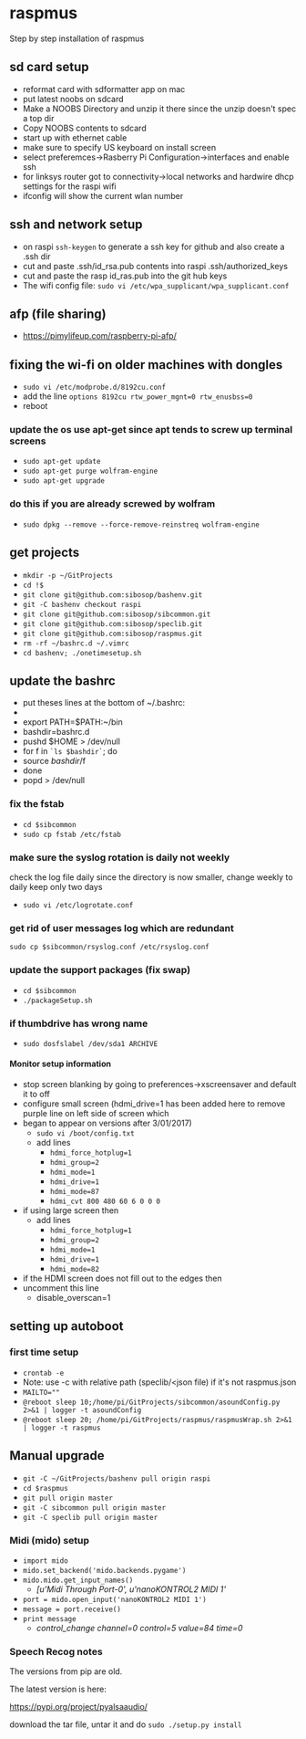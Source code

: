 # raspmus
Step by step installation of raspmus

## sd card setup
* reformat card with sdformatter app on mac
* put latest noobs on sdcard
* Make a NOOBS Directory and unzip it there since the unzip doesn't spec a top dir
* Copy NOOBS contents to sdcard
* start up with ethernet cable 
* make sure to specify US keyboard on install screen
* select preferemces->Rasberry Pi Configuration->interfaces and enable ssh
* for linksys router got to connectivity->local networks and hardwire dhcp settings for the raspi wifi
* ifconfig will show the current wlan number

## ssh and network setup
* on raspi `ssh-keygen` to generate a ssh key for github and also create a .ssh dir
* cut and paste .ssh/id_rsa.pub contents into raspi .ssh/authorized_keys
* cut and paste the rasp id_ras.pub into the git hub keys
* The wifi config file: `sudo vi /etc/wpa_supplicant/wpa_supplicant.conf`
## afp (file sharing)
* https://pimylifeup.com/raspberry-pi-afp/

## fixing the wi-fi on older machines with dongles
* `sudo vi /etc/modprobe.d/8192cu.conf`
* add the line `options 8192cu rtw_power_mgnt=0 rtw_enusbss=0`
* reboot
### update the os use apt-get since apt tends to screw up terminal screens
* `sudo apt-get update`
* `sudo apt-get purge wolfram-engine`
* `sudo apt-get upgrade`
### do this if you are already screwed by wolfram
* `sudo dpkg --remove --force-remove-reinstreq wolfram-engine`
## get projects
* `mkdir -p ~/GitProjects`
* `cd !$`
* `git clone git@github.com:sibosop/bashenv.git`
* `git -C bashenv checkout raspi`
* `git clone git@github.com:sibosop/sibcommon.git`
* `git clone git@github.com:sibosop/speclib.git`
* `git clone git@github.com:sibosop/raspmus.git`
* `rm -rf ~/bashrc.d ~/.vimrc`
* `cd bashenv; ./onetimesetup.sh`
## update the bashrc
* put theses lines at the bottom of ~/.bashrc:
*
* export PATH=$PATH:~/bin
* bashdir=bashrc.d
* pushd $HOME > /dev/null
* for f in `` `ls $bashdir` ``; do
*   source $bashdir/$f
* done
* popd > /dev/null
### fix the fstab
* `cd $sibcommon`
* `sudo cp fstab /etc/fstab`
### make sure the syslog rotation is daily not weekly
check the log file daily since the directory is now smaller, change weekly to daily
keep only two days
* `sudo vi /etc/logrotate.conf`
### get rid of user messages log which are redundant
`sudo cp $sibcommon/rsyslog.conf /etc/rsyslog.conf`
### update the support packages (fix swap)
* `cd $sibcommon`
* `./packageSetup.sh`

### if thumbdrive has wrong name
* `sudo dosfslabel /dev/sda1 ARCHIVE`

#### Monitor setup information
* stop screen blanking by going to preferences->xscreensaver and default it to off
* configure small screen (hdmi_drive=1 has been added here to remove purple line on left side of screen which
* began to appear on versions after 3/01/2017)
  * `sudo vi /boot/config.txt`
  * add lines
     * `hdmi_force_hotplug=1`
     * `hdmi_group=2`
     * `hdmi_mode=1`
     * `hdmi_drive=1`
     * `hdmi_mode=87`
     * `hdmi_cvt 800 480 60 6 0 0 0`
* if using large screen then
  * add lines 
    * `hdmi_force_hotplug=1`
    * `hdmi_group=2`
    * `hdmi_mode=1`
    * `hdmi_drive=1`
    * `hdmi_mode=82`
* if the HDMI screen does not fill out to the edges then
* uncomment this line
  * disable_overscan=1

## setting up autoboot
### first time setup
* `crontab -e`
* Note: use -c with relative path (speclib/<json file) if it's not raspmus.json
* `MAILTO=""`
* `@reboot sleep 10;/home/pi/GitProjects/sibcommon/asoundConfig.py 2>&1 | logger -t asoundConfig`
* `@reboot sleep 20; /home/pi/GitProjects/raspmus/raspmusWrap.sh 2>&1 | logger -t raspmus`

## Manual upgrade
* `git -C ~/GitProjects/bashenv pull origin raspi`
* `cd $raspmus`
* `git pull origin master`
* `git -C sibcommon pull origin master`
* `git -C speclib pull origin master`

### Midi (mido) setup
* `import mido`
* `mido.set_backend('mido.backends.pygame')`
* `mido.mido.get_input_names()`
  * _[u'Midi Through Port-0', u'nanoKONTROL2 MIDI 1'_
* `port = mido.open_input('nanoKONTROL2 MIDI 1')`
* `message = port.receive()`
* `print message`
  * _control_change channel=0 control=5 value=84 time=0_
  
### Speech Recog notes
The versions from pip are old.

The latest version is here:

https://pypi.org/project/pyalsaaudio/

download the tar file, untar it and do
`sudo ./setup.py install`


